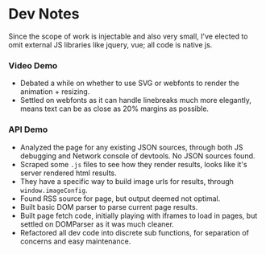 # Dev Notes
Since the scope of work is injectable and also very small, I've elected to omit external JS libraries like jquery, vue; all code is native js.

### Video Demo
- Debated a while on whether to use SVG or webfonts to render the animation + resizing.
- Settled on webfonts as it can handle linebreaks much more elegantly, means text can be as close as 20% margins as possible.

### API Demo
- Analyzed the page for any existing JSON sources, through both JS debugging and Network console of devtools. No JSON sources found.
- Scraped some `.js` files to see how they render results, looks like it's server rendered html results.
- They have a specific way to build image urls for results, through `window.imageConfig`.
- Found RSS source for page, but output deemed not optimal.
- Built basic DOM parser to parse current page results.
- Built page fetch code, initially playing with iframes to load in pages, but settled on DOMParser as it was much cleaner.
- Refactored all dev code into discrete sub functions, for separation of concerns and easy maintenance.
